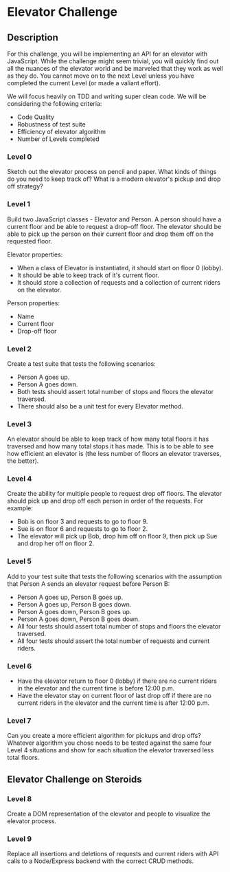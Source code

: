# Elevator Challenge

## Description
For this challenge, you will be implementing an API for an elevator with JavaScript. While the challenge might seem trivial, you will quickly find out all the nuances of the elevator world and be marveled that they work as well as they do. You cannot move on to the next Level unless you have completed the current Level (or made a valiant effort).

We will focus heavily on TDD and writing super clean code. We will be considering the following criteria:

* Code Quality
* Robustness of test suite
* Efficiency of elevator algorithm
* Number of Levels completed

### Level 0
Sketch out the elevator process on pencil and paper. What kinds of things do you need to keep track of? What is a modern elevator's pickup and drop off strategy?

### Level 1
Build two JavaScript classes - Elevator and Person. A person should have a current floor and be able to request a drop-off floor. 
The elevator should be able to pick up the person on their current floor and drop them off on the requested floor.

Elevator properties:
  * When a class of Elevator is instantiated, it should start on floor 0 (lobby).
  * It should be able to keep track of it's current floor.
  * It should store a collection of requests and a collection of current riders on the elevator.
  
Person properties:
  * Name
  * Current floor
  * Drop-off floor

### Level 2
Create a test suite that tests the following scenarios:
  * Person A goes up.
  * Person A goes down.
  * Both tests should assert total number of stops and floors the elevator traversed.
  * There should also be a unit test for every Elevator method.

### Level 3
An elevator should be able to keep track of how many total floors it has traversed and how many total stops it has made. This is to be able to see how efficient an elevator is (the less number of floors an elevator traverses, the better).

### Level 4
Create the ability for multiple people to request drop off floors. The elevator should pick up and drop off each person in order of the requests. For example:
  * Bob is on floor 3 and requests to go to floor 9.
  * Sue is on floor 6 and requests to go to floor 2.
  * The elevator will pick up Bob, drop him off on floor 9, then pick up Sue and drop her off on floor 2.

### Level 5
Add to your test suite that tests the following scenarios with the assumption that Person A sends an elevator request before Person B:
  *  Person A goes up, Person B goes up.
  *  Person A goes up, Person B goes down.
  *  Person A goes down, Person B goes up.
  *  Person A goes down, Person B goes down.
  * All four tests should assert total number of stops and floors the elevator traversed.
  * All four tests should assert the total number of requests and current riders.

### Level 6
* Have the elevator return to floor 0 (lobby) if there are no current riders in the elevator and the current time is before 12:00 p.m.
* Have the elevator stay on current floor of last drop off if there are no current riders in the elevator and the current time is after 12:00 p.m.

### Level 7
Can you create a more efficient algorithm for pickups and drop offs? Whatever algorithm you chose needs to be tested against the same four Level 4 situations and show for each situation the elevator traversed less total floors.


## Elevator Challenge on Steroids

### Level 8
Create a DOM representation of the elevator and people to visualize the elevator process.

### Level 9
Replace all insertions and deletions of requests and current riders with API calls to a Node/Express backend with the correct CRUD methods.